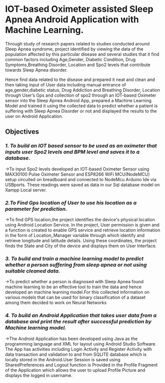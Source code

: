 # IOT-based Oximeter assisted Sleep Apnea Android Application with Machine Learning.

Through study of research papers related to studies conducted around Sleep Apnea syndrome, project
identified by viewing the data of the population affected by this particular disease and several studies that
it find common factors including Age,Gender, Diabetic Condition, Drug Symptoms,Breathing Disorder,
Location and Spo2 levels  that contribute towards Sleep Apnea disorder. 

Hence find data related to the disease and prepared it neat and clean and then taking input of User data including manual entrance of
age,gender,diabetic status, Drug Addiction and Breathing Disorder, Location through User’s Gps and
collection of spo2 through an IOT-based Oximeter sensor into the Sleep Apnea Android App, prepared a
Machine Learning Model and trained it using the collected data to predict whether a patient is suffering
with Sleep Apnea Disorder or not and displayed the results to the user on Android Application.

## Objectives

### *1. To build an IOT based sensor to be used as an oximeter that inputs user Spo2 levels and BPM level and saves it to a database.*

->To input Spo2 levels developed an IOT-based Oximeter Sensor using MAX30100 Pulse Oximeter Sensor and ESP8266 WiFi MCU(NodeMCU) setup circuited on breadboard and 
connected to NodeMcu Arduino Ide via USBports. These readings were saved as data in our Sql database model on Xampp Local server.



### *2.To Find Gps location of User to use his location as a parameter for prediction.*

->To find GPS location,the project identifies the device's physical location using Android Location Service.
In the project, User permission is given and a function is created to enable GPS service and retrieve
location information in the form of Location_Manager variable through which identify and retrieve
longitude and latitude details. Using these coordinates, the project finds the State and City of the device
and displays them on User Interface.



### *3. To build and train a machine learning model to predict whether a person suffering from sleep apnea or not using suitable cleaned data.*

->To predict whether a person is diagnosed with Sleep Apnea found machine learning to be
an effective tool to train the data and hence developed an machine learning model.For this
collected information on various models that can be used for binary classification of a dataset
among them decided to work on Neural Networks



### *4. To build an Android Application that takes user data from a database and print the result after successful prediction by Machine learning model.*

->The Android Application has been developed using Java as the programming language and XML for
layout using Android Studio Software. The App has activities including Login Activity and Register
Activity with data transaction and validation to and from SQLITE database which is locally stored in the
Android.User Session is saved using SharedPreferences and Logout function is Provided in the Profile Fragment
of the Application which allows the user to upload Profile Picture and displays the logged in username.
